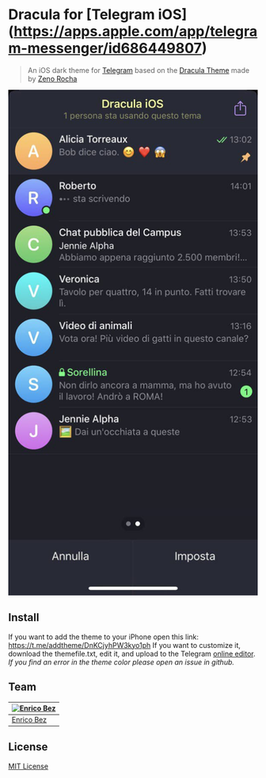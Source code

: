 # Dracula for [Telegram iOS] (https://apps.apple.com/app/telegram-messenger/id686449807)

> An iOS dark theme for [Telegram](https://apps.apple.com/app/telegram-messenger/id686449807) based on the [Dracula Theme](https://draculatheme.com) made by [Zeno Rocha](https://twitter.com/zenorocha)

![Screenshot](./screenshot.png)

## Install

If you want to add the theme to your iPhone open this link: https://t.me/addtheme/DnKCjyhPW3kyo1ph
If you want to customize it, download the themefile.txt, edit it, and upload to the Telegram [online editor](https://themes.contest.com/).
_If you find an error in the theme color please open an issue in github._

## Team

| [![Enrico Bez](https://avatars2.githubusercontent.com/u/8648114?v=3&s=70)](https://github.com/enricobez) |
|----------------------------------------------------------------------------------------------------------|
| [Enrico Bez](https://github.com/enricobez)                                                               |

## License

[MIT License](./LICENSE)
